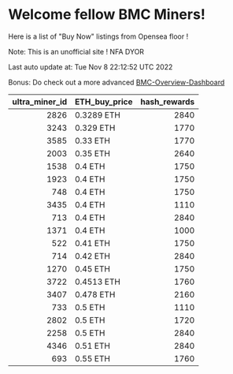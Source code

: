 # Welcome fellow BMC Miners!
Here is a list of "Buy Now" listings from Opensea floor !

Note: This is an unofficial site ! NFA DYOR

Last auto update at: Tue Nov  8 22:12:52 UTC 2022

Bonus: Do check out a more advanced [BMC-Overview-Dashboard](https://dune.com/defifunk/BMC-Overview-Dashboard)


|   ultra_miner_id | ETH_buy_price   |   hash_rewards |
|-----------------:|:----------------|---------------:|
|             2826 | 0.3289 ETH      |           2840 |
|             3243 | 0.329 ETH       |           1770 |
|             3585 | 0.33 ETH        |           1770 |
|             2003 | 0.35 ETH        |           2640 |
|             1538 | 0.4 ETH         |           1750 |
|             1923 | 0.4 ETH         |           1750 |
|              748 | 0.4 ETH         |           1750 |
|             3435 | 0.4 ETH         |           1110 |
|              713 | 0.4 ETH         |           2840 |
|             1371 | 0.4 ETH         |           1000 |
|              522 | 0.41 ETH        |           1750 |
|              714 | 0.42 ETH        |           2840 |
|             1270 | 0.45 ETH        |           1750 |
|             3722 | 0.4513 ETH      |           1760 |
|             3407 | 0.478 ETH       |           2160 |
|              733 | 0.5 ETH         |           1110 |
|             2802 | 0.5 ETH         |           1720 |
|             2258 | 0.5 ETH         |           2840 |
|             4346 | 0.51 ETH        |           2840 |
|              693 | 0.55 ETH        |           1760 |